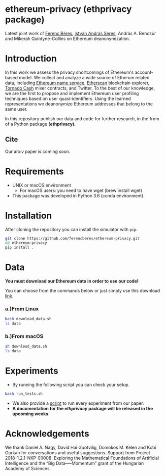 ﻿# ethereum-privacy (ethprivacy package)

Latest joint work of [Ferenc Béres](https://github.com/ferencberes), [István András Seres](https://github.com/seresistvanandras), András A. Benczúr and Mikerah Quintyne-Collins on Ethereum deanonymization. 

# Introduction

In this work we assess the privacy shortcomings of Ethereum's account-based model. We collect and analyze a wide source of Etherum related data, including [Ethereum name service](https://ens.domains/), [Etherscan](https://etherscan.io/) blockchain explorer, [Tornado Cash](https://tornado.cash/) mixer contracts, and Twitter. To the best of our knowledge, we are the first to propose and implement Ethereum user profiling techniques based on user quasi-identifiers. Using the learned representations we deanonymize Ethereum addresses that belong to the same user. 

In this repository publish our data and code for further research, in the from of a Python package **(ethprivacy)**.

## Cite

Our arxiv paper is coming soon.

# Requirements

- UNIX or macOS environment
    - For macOS users: you need to have wget (brew install wget) 
- This package was developed in Python 3.6 (conda environment)

# Installation

After cloning the repository you can install the simulator with `pip`.

```bash
git clone https://github.com/ferencberes/ethereum-privacy.git
cd ethereum-privacy
pip install .
```

# Data

**You must download our Ethereum data in order to use our code!**

You can choose from the commands below or just simply use this download [link](https://dms.sztaki.hu/~fberes/ln/ln_data_2019-10-29.zip).

### a.)From Linux
```bash
bash download_data.sh
ls data
```
### b.)From macOS
```bash
sh download_data.sh
ls data
```

# Experiments

- By running the following script you can check your setup.
```bash
bash run_tests.sh
```
- We also provide a [script](run_all.sh) to run every experiment from our paper.
- **A documentation for the *ethprivacy* package will be released in the upcoming weeks.**


# Acknowledgements

We thank Daniel A. Nagy, David Hai Gootvilig, Domokos M. Kelen and Kobi Gurkan for conversations and useful suggestions. Support from Project 2018-1.2.1-NKP-00008: Exploring the Mathematical Foundations of Artificial Intelligence and the “Big Data—–Momentum” grant of the Hungarian
Academy of Sciences.
